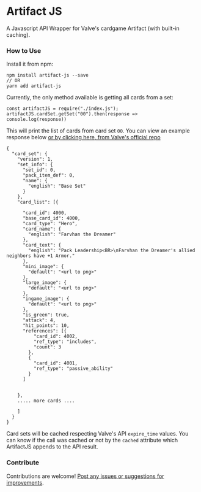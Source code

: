 # Artifact JS

A Javascript API Wrapper for Valve's cardgame Artifact (with built-in caching).

### How to Use

Install it from npm:
```
npm install artifact-js --save
// OR
yarn add artifact-js
```

Currently, the only method available is getting all cards from a set:

```
const artifactJS = require("./index.js");
artifactJS.cardSet.getSet("00").then(response => console.log(response))
```

This will print the list of cards from card set `00`.
You can view an example response below [or by clicking here, from Valve's official repo](https://github.com/ValveSoftware/ArtifactDeckCode/blob/master/README.md)

```
{
  "card_set": {
    "version": 1,
    "set_info": {
      "set_id": 0,
      "pack_item_def": 0,
      "name": {
        "english": "Base Set"
      }
    },
    "card_list": [{

      "card_id": 4000,
      "base_card_id": 4000,
      "card_type": "Hero",
      "card_name": {
        "english": "Farvhan the Dreamer"
      },
      "card_text": {
        "english": "Pack Leadership<BR>\nFarvhan the Dreamer's allied neighbors have +1 Armor."
      },
      "mini_image": {
        "default": "<url to png>"
      },
      "large_image": {
        "default": "<url to png>"
      },
      "ingame_image": {
        "default": "<url to png>"
      },
      "is_green": true,
      "attack": 4,
      "hit_points": 10,
      "references": [{
          "card_id": 4002,
          "ref_type": "includes",
          "count": 3
        },
        {
          "card_id": 4001,
          "ref_type": "passive_ability"
        }
      ]


    },
    ..... more cards ....

    ]
  }
}
```

Card sets will be cached respecting Valve's API `expire_time` values. You can know if the call was cached or not by the `cached`
attribute which ArtifactJS appends to the API result.

### Contribute

Contributions are welcome! [Post any issues or suggestions for improvements](https://github.com/edmilsonrobson/artifact-ccg-js/issues).
